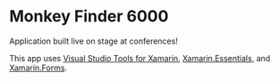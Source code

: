 # Monkey Finder 6000

Application built live on stage at conferences!

This app uses [Visual Studio Tools for Xamarin](https://visualstudio.com/xamarin?WT.mc_id=monkeyfinder6000-github-jamont), [Xamarin.Essentials](https://aka.ms/xamarinessentials), and [Xamarin.Forms](https://xamarin.com/forms).
